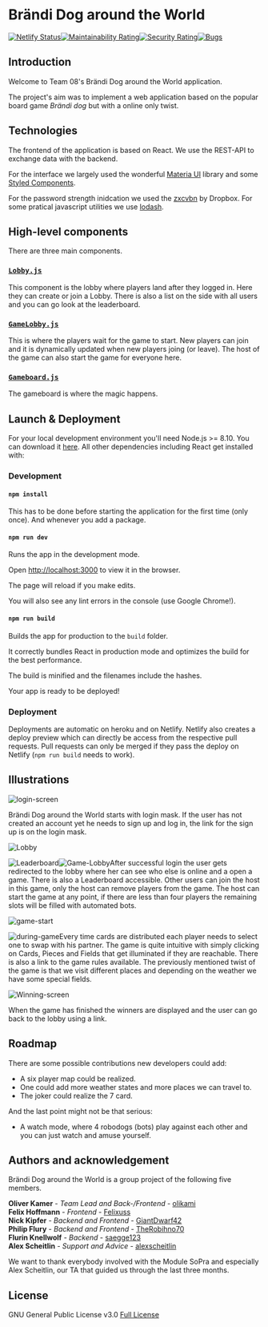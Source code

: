 # Brändi Dog around the World

[![Netlify Status](https://api.netlify.com/api/v1/badges/9d0dbf8b-f248-4068-939e-55ba150a0c1a/deploy-status)](https://app.netlify.com/sites/brandi-dog/deploys)[![Maintainability Rating](https://sonarcloud.io/api/project_badges/measure?project=group-08_client&metric=sqale_rating)](https://sonarcloud.io/dashboard?id=group-08_client)[![Security Rating](https://sonarcloud.io/api/project_badges/measure?project=group-08_client&metric=security_rating)](https://sonarcloud.io/dashboard?id=group-08_client)[![Bugs](https://sonarcloud.io/api/project_badges/measure?project=group-08_client&metric=bugs)](https://sonarcloud.io/dashboard?id=group-08_client)

## Introduction

Welcome to Team 08's Brändi Dog around the World application.

The project's aim was to implement a web application based on the popular board game *Brändi dog* but with a online only twist. 


## Technologies
The frontend of the application is based on React. We use the REST-API to exchange data with the backend.

For the interface we largely used the wonderful [Materia UI](https://material-ui.com/) library and some [Styled Components](https://styled-components.com/).

For the password strength inidcation we used the [zxcvbn](https://github.com/dropbox/zxcvbn) by Dropbox. For some pratical javascript utilities we use [lodash](https://lodash.com/).

## High-level components
There are three main components.

### [`Lobby.js`](https://github.com/group-08/client/blob/master/src/components/game/Lobby.js)

This component is the lobby where players land after they logged in. Here they can create or join a Lobby. There is also a list on the side with all users and you can go look at the leaderboard.

### [`GameLobby.js`](https://github.com/group-08/client/blob/master/src/components/game/GameLobby.js)

This is where the players wait for the game to start. New players can join and it is dynamically updated when new players joing (or leave). The host of the game can also start the game for everyone here.

### [`Gameboard.js`](https://github.com/group-08/client/blob/master/src/components/game/Gameboard.js)

The gameboard is where the magic happens.

## Launch & Deployment
For your local development environment you'll need Node.js >= 8.10. You can download it [here](https://nodejs.org). All other dependencies including React get installed with:

### Development

#### `npm install`

This has to be done before starting the application for the first time (only once). And whenever you add a package.

#### `npm run dev`

Runs the app in the development mode.

Open [http://localhost:3000](http://localhost:3000) to view it in the browser.

The page will reload if you make edits.

You will also see any lint errors in the console (use Google Chrome!).

#### `npm run build`

Builds the app for production to the `build` folder.

It correctly bundles React in production mode and optimizes the build for the best performance.

The build is minified and the filenames include the hashes.

Your app is ready to be deployed!

### Deployment

Deployments are automatic on heroku and on Netlify. Netlify also creates a deploy preview which can directly be access from the respective pull requests. Pull requests can only be merged if they pass the deploy on Netlify (`npm run build` needs to work).

## Illustrations

![login-screen](illustrations/login-screen.jpeg)

Brändi Dog around the World starts with login mask. If the user has not created an account yet he needs to sign up and log in, the link for the sign up is on the login mask.

![Lobby](illustrations/Lobby.jpeg)

![Leaderboard](illustrations/leaderboard.png)![Game-Lobby](illustrations/Game-Lobby.jpeg)After successful login the user gets redirected to the lobby where her can see who else is online and a open a game. There is also a Leaderboard accessible. Other users can join the host in this game, only the host can remove players from the game. The host can start the game at any point, if there are less than four players the remaining slots will be filled with automated bots.

![game-start](illustrations/game-start.jpeg)

![during-game](illustrations/during-game.jpeg)Every time cards are distributed each player needs to select one to swap with his partner. The game is quite intuitive with simply clicking on Cards, Pieces and Fields that get illuminated if they are reachable. There is also a link to the game rules available. The previously mentioned twist of the game is that we visit different places and depending on the weather we have some special fields.

![Winning-screen](illustrations/Winning-screen.jpeg)

When the game has finished the winners are displayed and the user can go back to the lobby using a link.

## Roadmap

There are some possible contributions new developers could add:
- A six player map could be realized.
- One could add more weather states and more places we can travel to.
- The joker could realize the 7 card.

And the last point might not be that serious:

* A watch mode, where 4 robodogs (bots) play against each other and you can just watch and amuse yourself.

## Authors and acknowledgement
Brändi Dog around the World is a group project of the following five members.

**Oliver Kamer** - *Team Lead and Back-/Frontend* - [olikami](https://github.com/orgs/group-08/people/olikami)<br>
**Felix Hoffmann** - *Frontend* - [Felixuss](https://github.com/orgs/group-08/people/Felixuss)<br>
**Nick Kipfer** - *Backend and Frontend* - [GiantDwarf42](https://github.com/orgs/group-08/people/GiantDwarf42)<br>
**Philip Flury** - *Backend and Frontend* - [TheRobihno70](https://github.com/orgs/group-08/people/TheRobihno70)<br>
**Flurin Knellwolf** - *Backend* - [saegge123](https://github.com/orgs/group-08/people/saegge123)<br>
**Alex Scheitlin** - *Support and Advice* - [alexscheitlin](https://github.com/orgs/group-08/people/alexscheitlin)<br>

We want to thank everybody involved with the Module SoPra and especially Alex Scheitlin, our TA that guided us through the last three months. 

## License

GNU General Public License v3.0 [Full License](https://sopra-fs20-group-08-client.herokuapp.com/license)
